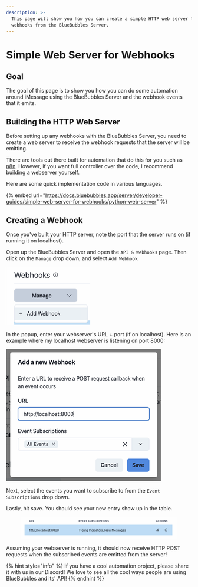 ```yaml
---
description: >-
  This page will show you how you can create a simple HTTP web server to receive
  webhooks from the BlueBubbles Server.
---
```


# Simple Web Server for Webhooks

## Goal

The goal of this page is to show you how you can do some automation around iMessage using the BlueBubbles Server and the webhook events that it emits.

## Building the HTTP Web Server

Before setting up any webhooks with the BlueBubbles Server, you need to create a web server to receive the webhook requests that the server will be emitting.

There are tools out there built for automation that do this for you such as [n8n](https://n8n.io/). However, if you want full controller over the code, I recommend building a webserver yourself.

Here are some quick implementation code in various languages.

{% embed url="https://docs.bluebubbles.app/server/developer-guides/simple-web-server-for-webhooks/python-web-server" %}

## Creating a Webhook

Once you've built your HTTP server, note the port that the server runs on (if running it on localhost).

Open up the BlueBubbles Server and open the `API & Webhooks` page. Then click on the `Manage` drop down, and select `Add Webhook`

![](<../../.gitbook/assets/CleanShot 2023-03-17 at 10.01.02.png>)

In the popup, enter your webserver's URL + port (if on localhost). Here is an example where my localhost webserver is listening on port 8000:

![](<../../.gitbook/assets/CleanShot 2023-03-17 at 10.02.22.png>)

Next, select the events you want to subscribe to from the `Event Subscriptions` drop down.

Lastly, hit save. You should see your new entry show up in the table.

<figure><img src="../../.gitbook/assets/CleanShot 2023-03-17 at 10.03.30.png" alt=""><figcaption></figcaption></figure>

Assuming your webserver is running, it should now receive HTTP POST requests when the subscribed events are emitted from the server!

{% hint style="info" %}
If you have a cool automation project, please share it with us in our Discord! We love to see all the cool ways people are using BlueBubbles and its' API!
{% endhint %}

